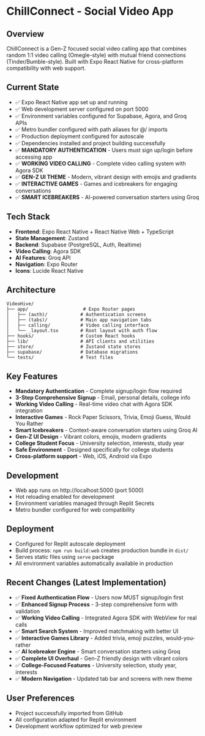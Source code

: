 # ChillConnect - Social Video App

## Overview
ChillConnect is a Gen-Z focused social video calling app that combines random 1:1 video calling (Omegle-style) with mutual friend connections (Tinder/Bumble-style). Built with Expo React Native for cross-platform compatibility with web support.

## Current State
- ✅ Expo React Native app set up and running
- ✅ Web development server configured on port 5000  
- ✅ Environment variables configured for Supabase, Agora, and Groq APIs
- ✅ Metro bundler configured with path aliases for @/ imports
- ✅ Production deployment configured for autoscale
- ✅ Dependencies installed and project building successfully
- ✅ **MANDATORY AUTHENTICATION** - Users must sign up/login before accessing app
- ✅ **WORKING VIDEO CALLING** - Complete video calling system with Agora SDK
- ✅ **GEN-Z UI THEME** - Modern, vibrant design with emojis and gradients
- ✅ **INTERACTIVE GAMES** - Games and icebreakers for engaging conversations
- ✅ **SMART ICEBREAKERS** - AI-powered conversation starters using Groq

## Tech Stack
- **Frontend**: Expo React Native + React Native Web + TypeScript
- **State Management**: Zustand
- **Backend**: Supabase (PostgreSQL, Auth, Realtime)
- **Video Calling**: Agora SDK
- **AI Features**: Groq API
- **Navigation**: Expo Router
- **Icons**: Lucide React Native

## Architecture
```
VideoHive/
├── app/                    # Expo Router pages
│   ├── (auth)/            # Authentication screens
│   ├── (tabs)/            # Main app navigation tabs
│   ├── calling/           # Video calling interface
│   └── _layout.tsx        # Root layout with auth flow
├── hooks/                 # Custom React hooks
├── lib/                   # API clients and utilities
├── store/                 # Zustand state stores
├── supabase/              # Database migrations
└── tests/                 # Test files
```

## Key Features
- **Mandatory Authentication** - Complete signup/login flow required
- **3-Step Comprehensive Signup** - Email, personal details, college info
- **Working Video Calling** - Real-time video chat with Agora SDK integration
- **Interactive Games** - Rock Paper Scissors, Trivia, Emoji Guess, Would You Rather
- **Smart Icebreakers** - Context-aware conversation starters using Groq AI
- **Gen-Z UI Design** - Vibrant colors, emojis, modern gradients
- **College Student Focus** - University selection, interests, study year
- **Safe Environment** - Designed specifically for college students
- **Cross-platform support** - Web, iOS, Android via Expo

## Development
- Web app runs on http://localhost:5000 (port 5000)
- Hot reloading enabled for development
- Environment variables managed through Replit Secrets
- Metro bundler configured for web compatibility

## Deployment
- Configured for Replit autoscale deployment
- Build process: `npm run build:web` creates production bundle in `dist/`
- Serves static files using `serve` package
- All environment variables automatically available in production

## Recent Changes (Latest Implementation)
- ✅ **Fixed Authentication Flow** - Users now MUST signup/login first
- ✅ **Enhanced Signup Process** - 3-step comprehensive form with validation
- ✅ **Working Video Calling** - Integrated Agora SDK with WebView for real calls
- ✅ **Smart Search System** - Improved matchmaking with better UI
- ✅ **Interactive Games Library** - Added trivia, emoji puzzles, would-you-rather
- ✅ **AI Icebreaker Engine** - Smart conversation starters using Groq
- ✅ **Complete UI Overhaul** - Gen-Z friendly design with vibrant colors
- ✅ **College-Focused Features** - University selection, study year, interests
- ✅ **Modern Navigation** - Updated tab bar and screens with new theme

## User Preferences
- Project successfully imported from GitHub
- All configuration adapted for Replit environment
- Development workflow optimized for web preview